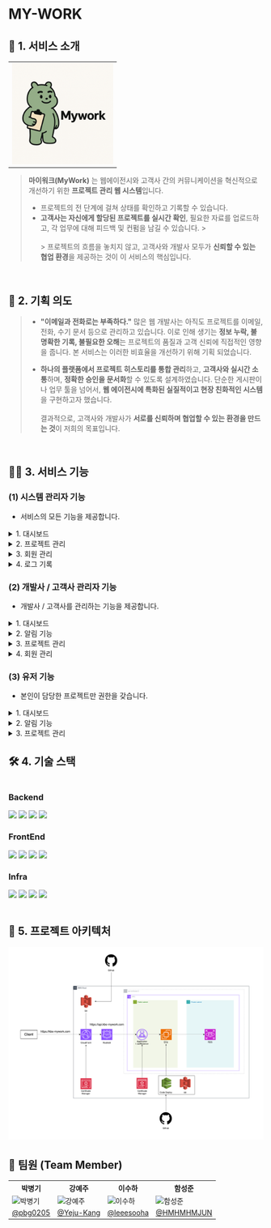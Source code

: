 # MY-WORK

## 📝 1. 서비스 소개

|                                                    |
|:--------------------------------------------------:|
| <img src="./images/mywork-logo.png" width="200px"> |


> **마이워크(MyWork)** 는 웹에이전시와 고객사 간의 커뮤니케이션을 혁신적으로 개선하기 위한 **프로젝트 관리 웹 시스템**입니다.
>
> - 프로젝트의 전 단계에 걸쳐 상태를 확인하고 기록할 수 있습니다.
> - **고객사는 자신에게 할당된 프로젝트를 실시간 확인**, 필요한 자료를 업로드하고, 각 업무에 대해 피드백 및 컨펌을 남길 수 있습니다.
    > <br/><br/>
    > 프로젝트의 흐름을 놓치지 않고, 고객사와 개발사 모두가 **신뢰할 수 있는 협업 환경**을 제공하는 것이 이 서비스의 핵심입니다.

<br>

## 🤔 2. 기획 의도

> - **"이메일과 전화로는 부족하다."** 많은 웹 개발사는 아직도 프로젝트를 이메일, 전화, 수기 문서 등으로 관리하고 있습니다. 이로 인해 생기는 **정보 누락, 불명확한 기록, 불필요한 오해**는 프로젝트의
    품질과 고객 신뢰에 직접적인 영향을 줍니다. 본 서비스는 이러한 비효율을 개선하기 위해 기획 되었습니다.
>
>- **하나의 플랫폼에서 프로젝트 히스토리를 통합 관리**하고, **고객사와 실시간 소통**하며, **정확한 승인을 문서화**할 수 있도록 설계하였습니다. 단순한 게시판이나 업무 툴을 넘어서, **웹 에이전시에
   특화된 실질적이고 현장 친화적인 시스템**을 구현하고자 했습니다.
   > <br/><br/>
   > 결과적으로, 고객사와 개발사가 **서로를 신뢰하며 협업할 수 있는 환경을 만드는 것**이 저희의 목표입니다.

<br>

## 🧑‍🔧 3. 서비스 기능

### (1) 시스템 관리자 기능

- 서비스의 모든 기능을 제공합니다.

<details>
<summary>1. 대시보드</summary>

- 프로젝트 통계 ( 전체, 진행중, 완료)
- 마감 임박 프로젝트
- 게시글 활동이 활발한 프로젝트

</details>

<details>

<summary>2. 프로젝트 관리</summary>

- 프로젝트 생성
- 프로젝트 목록 조회
- 프로젝트 삭제

</details>

<details>

<summary>3. 회원 관리</summary>

- 회원 생성
- 회원 삭제
- 회원 목록 조회

</details>

<details>

<summary>4. 로그 기록</summary>

- 변경이력 조회

</details>

### (2) 개발사 / 고객사 관리자 기능

- 개발사 / 고객사를 관리하는 기능을 제공합니다.

<details>

<summary>1. 대시보드</summary>

- 전체/진행/완료 프로젝트 수 조회 기능
- 프로젝트 금액 현황 조회 기능
    - 주간 / 월간 조회 기능
- 마감 임박 프로젝트 목록 조회
- 게시글이 활발한 프로젝트 TOP5

</details>

<details>

<summary>2. 알림 기능</summary>

- 알림 목록 조회
- 실시간 알림 푸시 기능

</details>

<details>

<summary>3. 프로젝트 관리</summary>

- 회사에 할당된 프로젝트 목록 조회
- 프로젝트 상세 조회
- 업무 관리
    - 게시글 기능
    - 리뷰 기능
- 체크리스트 관리
    - 단계별 체크리스트 조회
    - 결재 승인 기능 + 히스토리

</details>

<details>

<summary>4. 회원 관리</summary>

- 사원 목록 조회
- 검색 조건 기반 사원 필터링
- 사원 조회 / 수정 / 삭제

</details>

### (3) 유저 기능

- 본인이 담당한 프로젝트만 권한을 갖습니다.

<details>

<summary>1. 대시보드</summary>

- 프로젝트 통계 ( 전체, 진행중, 완료)
- 마감 임박 프로젝트
- 게시글 활동이 활발한 프로젝트

</details>

<details>

<summary>2. 알림 기능</summary>

- 알림 목록 조회
- 실시간 알림 푸시 기능

</details>

<details>

<summary>3. 프로젝트 관리</summary>

- 게시글 작성
- 댓글 작성
- 프로젝트 관련 내용 조회

</details>

## 🛠️ 4. 기술 스택

<div style="display:flex; flex-direction:column; align-items:flex-start;">
    <h3>Backend</h3>
    <div>
        <img src="https://img.shields.io/badge/Java_17-007396?style=for-the-badge&logo=java&logoColor=white"> 
        <img src="https://img.shields.io/badge/Spring_Boot-6DB33F?style=for-the-badge&logo=spring%20boot&logoColor=white">
        <img src="https://img.shields.io/badge/spring_Data_JPA-6DB33F?style=for-the-badge&logo=spring&logoColor=white"> 
        <img src="https://img.shields.io/badge/Spring_Security-6DB33F?style=for-the-badge&logo=spring%20security&logoColor=white">
    </div>
    <h3>FrontEnd</h3>
    <div>
        <img src="https://shields.io/badge/JavaScript-F7DF1E?logo=JavaScript&logoColor=000&style=for-the-badge"/>
        <img src="https://img.shields.io/badge/Vite-646CFF?style=for-the-badge&logo=Vite&logoColor=white"/>
        <img src="https://img.shields.io/badge/React-61DAFB?style=for-the-badge&logo=React&logoColor=black"/>
        <img src="https://img.shields.io/badge/-Redux-black?style=for-the-badge&logo=redux"/>
    </div>
    <h3>Infra</h3>
    <div>
        <img src="https://img.shields.io/badge/Amazon AWS-232F3E?style=for-the-badge&logo=amazonaws&logoColor=white"/>
        <img src="https://img.shields.io/badge/Mysql-4479A1?style=for-the-badge&logo=mysql&logoColor=white">
        <img src="https://img.shields.io/badge/Gradle-02303A?style=for-the-badge&logo=Gradle&logoColor=white">
<img src="https://img.shields.io/badge/GitHub_Actions-2088FF?style=for-the-badge&logo=github-actions&logoColor=white">
    </div>
</div>

<br>

## 📍 5. 프로젝트 아키텍처

<img src="images/server-architecture.png" width="900">

## 👥 팀원 (Team Member)

<table>
  <tr>
    <th>박병기</th>
    <th>강예주</th>
    <th>이수하</th>
    <th>함성준</th>
  </tr>
  <tr>
    <td><img src="https://avatars.githubusercontent.com/u/48561660?v=4" width="150" height="150" alt="박병기"></td>
    <td><img src="https://avatars.githubusercontent.com/u/98391406?v=4" width="150" height="150" alt="강예주"></td>
    <td><img src="https://avatars.githubusercontent.com/u/106977054?v=4" width="150" height="150" alt="이수하"></td>
    <td><img src="https://avatars.githubusercontent.com/u/206319376?v=4" width="150" height="150" alt="함성준"></td> 
  </tr>
  <tr>
    <td><a href="https://github.com/pbg0205/">@pbg0205</a></td>
    <td><a href="https://github.com/Yeju-Kang">@Yeju-Kang</a></td>
    <td><a href="https://github.com/leeesooha">@leeesooha</a></td>
    <td><a href="https://github.com/HMHMHMJUN">@HMHMHMJUN</a></td>
  </tr>
</table>

<br>
